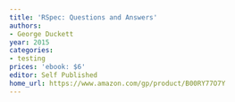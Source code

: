 ```yaml
---
title: 'RSpec: Questions and Answers'
authors:
- George Duckett
year: 2015
categories:
- testing
prices: 'ebook: $6'
editor: Self Published
home_url: https://www.amazon.com/gp/product/B00RY77O7Y
---
```

